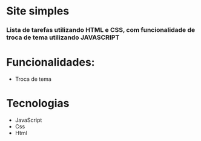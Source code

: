 # Site simples
 
### Lista de tarefas utilizando HTML e CSS, com funcionalidade de troca de tema utilizando JAVASCRIPT
 
# Funcionalidades:
- Troca de tema
 
# Tecnologias
- JavaScript
- Css
- Html
